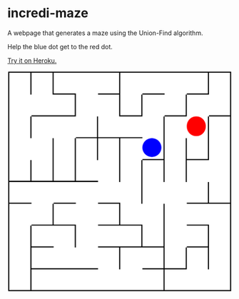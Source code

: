# incredi-maze
A webpage that generates a maze using the Union-Find algorithm.

Help the blue dot get to the red dot.

[Try it on Heroku.](https://incredi-maze.herokuapp.com/)

![An example of incredi-maze](incredi-maze.png)
